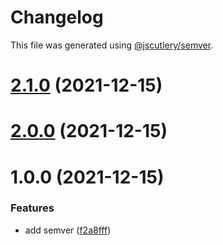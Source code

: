 # Changelog

This file was generated using [@jscutlery/semver](https://github.com/jscutlery/semver).

# [2.1.0](https://github.com/bndF1/nx-bnd/compare/bnd-web-home-feature-2.0.0...bnd-web-home-feature-2.1.0) (2021-12-15)



# [2.0.0](https://github.com/bndF1/nx-bnd/compare/bnd-web-home-feature-1.0.0...bnd-web-home-feature-2.0.0) (2021-12-15)



# 1.0.0 (2021-12-15)


### Features

* add semver ([f2a8fff](https://github.com/bndF1/nx-bnd/commit/f2a8fffb9480f82115c03e71594da3b0f7684f1f))
